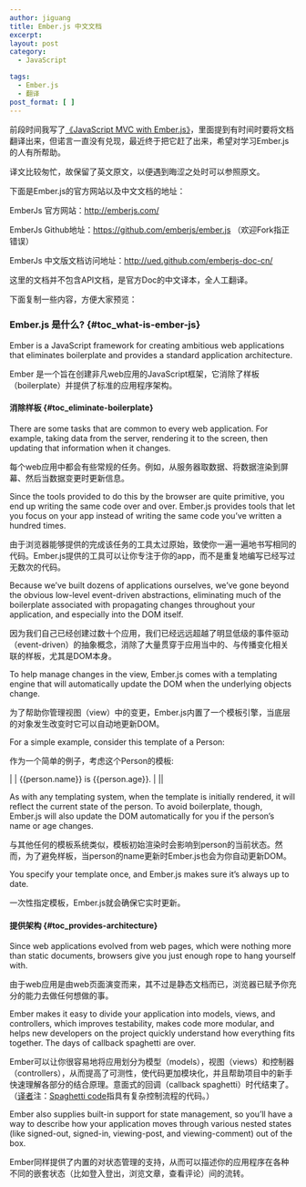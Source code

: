 ```yaml
---
author: jiguang
title: Ember.js 中文文档
excerpt:
layout: post
category:
  - JavaScript

tags:
  - Ember.js
  - 翻译
post_format: [ ]
---
```

前段时间我写了[《JavaScript MVC with Ember.js》][1]，里面提到有时间时要将文档翻译出来，但诺言一直没有兑现，最近终于把它赶了出来，希望对学习Ember.js的人有所帮助。

译文比较匆忙，故保留了英文原文，以便遇到晦涩之处时可以参照原文。

下面是Ember.js的官方网站以及中文文档的地址：

EmberJs 官方网站：<http://emberjs.com/>

EmberJs Github地址：<https://github.com/emberjs/ember.js> （欢迎Fork指正错误）

EmberJs 中文版文档访问地址：<http://ued.github.com/emberjs-doc-cn/>

这里的文档并不包含API文档，是官方Doc的中文译本，全人工翻译。

下面复制一些内容，方便大家预览：

### Ember.js 是什么? {#toc_what-is-ember-js}

Ember is a JavaScript framework for creating ambitious web applications that eliminates boilerplate and provides a standard application architecture.

Ember 是一个旨在创建非凡web应用的JavaScript框架，它消除了样板（boilerplate）并提供了标准的应用程序架构。

#### 消除样板 {#toc_eliminate-boilerplate}

There are some tasks that are common to every web application. For example, taking data from the server, rendering it to the screen, then updating that information when it changes.

每个web应用中都会有些常规的任务。例如，从服务器取数据、将数据渲染到屏幕、然后当数据变更时更新信息。

Since the tools provided to do this by the browser are quite primitive, you end up writing the same code over and over. Ember.js provides tools that let you focus on your app instead of writing the same code you’ve written a hundred times.

由于浏览器能够提供的完成该任务的工具太过原始，致使你一遍一遍地书写相同的代码。Ember.js提供的工具可以让你专注于你的app，而不是重复地编写已经写过无数次的代码。

Because we’ve built dozens of applications ourselves, we’ve gone beyond the obvious low-level event-driven abstractions, eliminating much of the boilerplate associated with propagating changes throughout your application, and especially into the DOM itself.

因为我们自己已经创建过数十个应用，我们已经远远超越了明显低级的事件驱动（event-driven）的抽象概念，消除了大量贯穿于应用当中的、与传播变化相关联的样板，尤其是DOM本身。

To help manage changes in the view, Ember.js comes with a templating engine that will automatically update the DOM when the underlying objects change.

为了帮助你管理视图（view）中的变更，Ember.js内置了一个模板引擎，当底层的对象发生改变时它可以自动地更新DOM。

For a simple example, consider this template of a Person:

作为一个简单的例子，考虑这个Person的模板:



|  | {{person.name}} is {{person.age}}. |
||

As with any templating system, when the template is initially rendered, it will reflect the current state of the person. To avoid boilerplate, though, Ember.js will also update the DOM automatically for you if the person’s name or age changes.

与其他任何的模板系统类似，模板初始渲染时会影响到person的当前状态。然而，为了避免样板，当person的name更新时Ember.js也会为你自动更新DOM。

You specify your template once, and Ember.js makes sure it’s always up to date.

一次性指定模板，Ember.js就会确保它实时更新。

#### 提供架构 {#toc_provides-architecture}

Since web applications evolved from web pages, which were nothing more than static documents, browsers give you just enough rope to hang yourself with.

由于web应用是由web页面演变而来，其不过是静态文档而已，浏览器已赋予你充分的能力去做任何想做的事。

Ember makes it easy to divide your application into models, views, and controllers, which improves testability, makes code more modular, and helps new developers on the project quickly understand how everything fits together. The days of callback spaghetti are over.

Ember可以让你很容易地将应用划分为模型（models），视图（views）和控制器（controllers），从而提高了可测性，使代码更加模块化，并且帮助项目中的新手快速理解各部分的结合原理。意面式的回调（callback spaghetti）时代结束了。（[译者][2]注：[Spaghetti code][3]指具有复杂控制流程的代码。）

Ember also supplies built-in support for state management, so you’ll have a way to describe how your application moves through various nested states (like signed-out, signed-in, viewing-post, and viewing-comment) out of the box.

Ember同样提供了内置的对状态管理的支持，从而可以描述你的应用程序在各种不同的嵌套状态（比如登入登出，浏览文章，查看评论）间的流转。

 [1]: http://jiguang.github.com/index.php/2012/06/javascript-mvc-with-emberjs/
 [2]: https://twitter.com/laserji
 [3]: http://en.wikipedia.org/wiki/Spaghetti_code